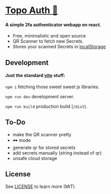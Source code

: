 # [Topo Auth 🦦](https://topoauth.org/)

#### A simple 2fa authenticator webapp on react.

* Free, minimalistic and open source
* QR Scanner to fetch new Secrets.
* Stores your scanned Secrets in [localStorage](https://www.w3schools.com/jsref/prop_win_localstorage.asp)


## Development

#### Just the standard [vite](https://vite.dev/) stuff:

`npm i` fetching those sweet sweet js libraries.

`npm run dev` development server.

`npm run build` production build (`/dist`).

## To-Do

* make the QR scanner pretty
* 🕶️ mode
* generate qr for stored secrets
* add secrets manually (string instead of qr)
* unsafe cloud storage


## License
See [LICENSE](LICENSE.md) to learn more (MIT).
